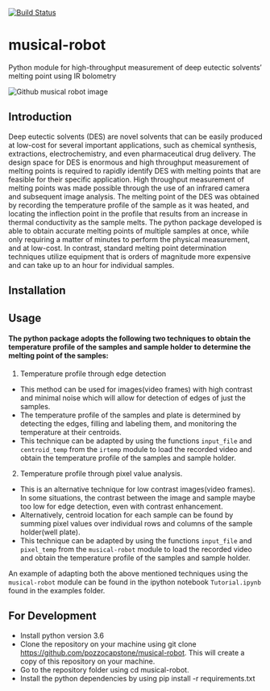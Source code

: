 [![Build Status](https://travis-ci.com/pozzocapstone/musical-robot.svg?branch=master)](https://travis-ci.com/pozzocapstone/musical-robot)

# musical-robot  
Python module for high-throughput measurement of deep eutectic solvents’ melting point using IR bolometry

![Github musical robot image](https://user-images.githubusercontent.com/46472196/60206415-51243b00-9808-11e9-9668-d65843ce377d.png)

## Introduction
Deep eutectic solvents (DES) are novel solvents that can be easily produced at low-cost for several important applications, such as chemical synthesis, extractions, electrochemistry, and even pharmaceutical drug delivery. The design space for DES is enormous and high throughput measurement of melting points is required to rapidly identify DES with melting points that are feasible for their specific application. High throughput measurement of melting points was made possible through the use of an infrared camera and subsequent image analysis. The melting point of the DES was obtained by recording the temperature profile of the sample as it was heated, and locating the inflection point in the profile that results from an increase in thermal conductivity as the sample melts.  The python package developed is able to obtain accurate melting points of multiple samples at once, while only requiring a matter of minutes to perform the physical measurement, and at low-cost. In contrast, standard melting point determination techniques utilize equipment that is orders of magnitude more expensive and can take up to an hour for individual samples. 

## Installation


## Usage

#### The python package adopts the following two techniques to obtain the temperature profile of the samples and sample holder to determine the melting point of the samples:

1. Temperature profile through edge detection

* This method can be used for images(video frames) with high contrast and minimal noise which will allow for detection of edges of just the samples.
* The temperature profile of the samples and plate is determined by detecting the edges, filling and labeling them, and monitoring the temperature at their centroids.
* This technique can be adapted by using the functions `input_file` and `centroid_temp` from the `irtemp` module to load the recorded video and obtain the temperature profile of the samples and sample holder.

2. Temperature profile through pixel value analysis.

* This is an alternative technique for low contrast images(video frames). In some situations, the contrast between the image and sample maybe too low for edge detection, even with contrast enhancement.
* Alternatively, centroid location for each sample can be found by summing pixel values over individual rows and columns of the sample holder(well plate).
* This technique can be adapted by using the functions `input_file` and `pixel_temp` from the `musical-robot` module to load the recorded video and obtain the temperature profile of the samples and sample holder.

An example of adapting both the above mentioned techniques using the `musical-robot` module can be found in the ipython notebook `Tutorial.ipynb` found in the examples folder.

## For Development
* Install python version 3.6
* Clone the repository on your machine using git clone https://github.com/pozzocapstone/musical-robot. This will create a copy of this repository on your machine.
* Go to the repository folder using cd musical-robot.
* Install the python dependencies by using pip install -r requirements.txt
